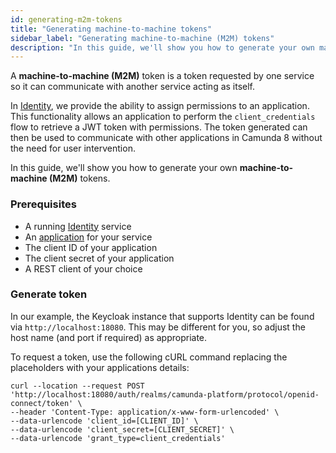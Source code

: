 ```yaml
---
id: generating-m2m-tokens
title: "Generating machine-to-machine tokens"
sidebar_label: "Generating machine-to-machine (M2M) tokens"
description: "In this guide, we'll show you how to generate your own machine-to-machine (M2M) tokens."
---
```


A **machine-to-machine (M2M)** token is a token requested by one service so it can
communicate with another service acting as itself.

In [Identity](/self-managed/identity/what-is-identity.md), we provide the ability to assign permissions to
an application. This functionality allows an application to perform the `client_credentials` flow to
retrieve a JWT token with permissions. The token generated can then be used to communicate with other applications in Camunda 8 without
the need for user intervention.

In this guide, we'll show you how to generate your own **machine-to-machine (M2M)** tokens.

### Prerequisites

- A running [Identity](/self-managed/identity/what-is-identity.md) service
- An [application](/self-managed/concepts/access-control/applications.md) for your service
- The client ID of your application
- The client secret of your application
- A REST client of your choice

### Generate token

In our example, the Keycloak instance that supports Identity can be found via `http://localhost:18080`.
This may be different for you, so adjust the host name (and port if required) as appropriate.

To request a token, use the following cURL command replacing the placeholders with your applications
details:

```
curl --location --request POST 'http://localhost:18080/auth/realms/camunda-platform/protocol/openid-connect/token' \
--header 'Content-Type: application/x-www-form-urlencoded' \
--data-urlencode 'client_id=[CLIENT_ID]' \
--data-urlencode 'client_secret=[CLIENT_SECRET]' \
--data-urlencode 'grant_type=client_credentials'
```
